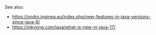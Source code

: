See also:
- https://ondro.inginea.eu/index.php/new-features-in-java-versions-since-java-8/
- https://mkyong.com/java/what-is-new-in-java-17/
